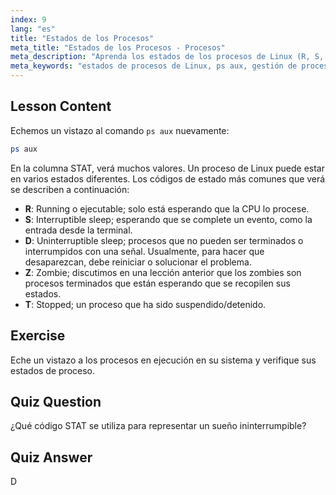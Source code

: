 ```yaml
---
index: 9
lang: "es"
title: "Estados de los Procesos"
meta_title: "Estados de los Procesos - Procesos"
meta_description: "Aprenda los estados de los procesos de Linux (R, S, D, Z, T) usando `ps aux`. Comprenda los códigos STAT comunes y gestione los procesos de forma eficaz. ¡Comience su viaje en Linux!"
meta_keywords: "estados de procesos de Linux, ps aux, gestión de procesos, tutorial de Linux, Linux para principiantes, códigos STAT, guía de Linux"
---
```


## Lesson Content

Echemos un vistazo al comando `ps aux` nuevamente:

```bash
ps aux
```

En la columna STAT, verá muchos valores. Un proceso de Linux puede estar en varios estados diferentes. Los códigos de estado más comunes que verá se describen a continuación:

- **R**: Running o ejecutable; solo está esperando que la CPU lo procese.
- **S**: Interruptible sleep; esperando que se complete un evento, como la entrada desde la terminal.
- **D**: Uninterruptible sleep; procesos que no pueden ser terminados o interrumpidos con una señal. Usualmente, para hacer que desaparezcan, debe reiniciar o solucionar el problema.
- **Z**: Zombie; discutimos en una lección anterior que los zombies son procesos terminados que están esperando que se recopilen sus estados.
- **T**: Stopped; un proceso que ha sido suspendido/detenido.

## Exercise

Eche un vistazo a los procesos en ejecución en su sistema y verifique sus estados de proceso.

## Quiz Question

¿Qué código STAT se utiliza para representar un sueño ininterrumpible?

## Quiz Answer

D
